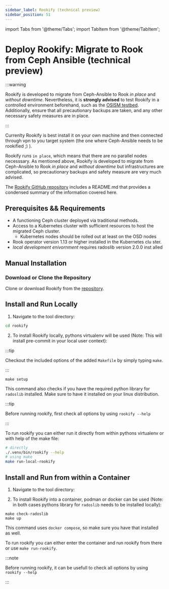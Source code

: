 ```yaml
---
sidebar_label: Rookify (technical preview)
sidebar_position: 51
---
```


import Tabs from '@theme/Tabs';
import TabItem from '@theme/TabItem';

# Deploy Rookify: Migrate to Rook from Ceph Ansible (technical preview)

:::warning

Rookify is developed to migrate from Ceph-Ansible to Rook _in place_ and _without downtime_.
Nevertheless, it is **strongly advised** to test Rookify in a controlled environment beforehand, such as the [OSISM testbed](https://github.com/osism/testbed). Additionally, ensure that all precautionary backups are taken, and any other necessary safety measures are in place.

:::

Currenlty Rookify is best install it on your own machine and then connected through vpn to you target system (the one where Ceph-Ansible needs to be rookified ;) ).

Rookify runs `in place`, which means that there are no parallel nodes necesssary. As mentioned above, Rookify is developed to migrate from Ceph-Ansible to Rook _in place_ and _without downtime_ but infrastructures are complicated, so precautionary backups and safety measure are very much advised.

The [Rookify GitHub repository](https://github.com/SovereignCloudStack/rookify) includes a README.md that provides a condensed summary of the information covered here.

## Prerequisites && Requirements

- A functioning Ceph cluster deployed via traditional methods.
- Access to a Kubernetes cluster with sufficient resources to host the
 migrated Ceph cluster.
  - Kubernetes nodes should be rolled out at least on the OSD nodes
- Rook operator version 1.13 or higher installed in the Kubernetes clu
ster.
- _local development enivornment_ requires radoslib version 2.0.0 inst
alled

## Manual Installation

### Download or Clone the Repository

Clone or download Rookify from the [repository](https://github.com/SovereignCloudStack/rookify).

## Install and Run Locally

1.  Navigate to the tool directory:

```bash
cd rookify
```

2. To install Rookify locally, pythons virtualenv will be used (Note: This will install pre-commit in your local user context):

:::tip

Checkout the included options of the added `Makefile` by simply typing `make`.

:::

```
make setup
```

This command also checks if you have the required python library for `radoslib` installed. Make sure to have it installed on your linux distribution.

:::tip

Before running rookify, first check all options by using `rookify --help`

:::

To run rookify you can either run it directly from within pythons virtualenv or with help of the make file:

```bash
# directly
./.venv/bin/rookify --help
# using make
make run-local-rookify
```

## Install and Run from within a Container

1.  Navigate to the tool directory:

2. To install Rookify into a container, podman or docker can be used (Note: in both cases pythons library for `radoslib` needs to be installed locally):

```
make check-radoslib
make up
```

This command uses `docker compose`, so make sure you have that installed as well.

To run rookify you can either enter the container and run rookify from there or use `make run-rookify`.

:::note

Before running rookify, it can be usefull to check all options by using `rookify --help`

:::
